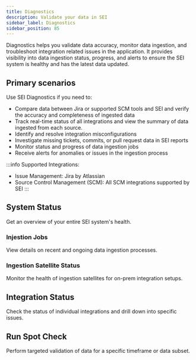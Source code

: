 ```yaml
---
title: Diagnostics
description: Validate your data in SEI 
sidebar_label: Diagnostics
sidebar_position: 85
---
```


Diagnostics helps you validate data accuracy, monitor data ingestion, and troubleshoot integration related issues in the application. It provides visibility into data ingestion status, progress, and alerts to ensure the SEI system is healthy and  has the latest data updated.

## Primary scenarios

Use SEI Diagnostics if you need to:

* Compare data between Jira or supported SCM tools and SEI and verify the accuracy and completeness of ingested data
* Track real-time status of all integrations and view the summary of data ingested from each source.
* Identify and resolve integration misconfigurations
* Investigate missing tickets, commits, or pull request data in SEI reports
* Monitor status and progress of data ingestion jobs
* Receive alerts for anomalies or issues in the ingestion process

:::info Supported Integrations:

* Issue Management: Jira by Atlassian
* Source Control Management (SCM): All SCM integrations supported by SEI
:::

## System Status

Get an overview of your entire SEI system's health.

### Injestion Jobs

View details on recent and ongoing data ingestion processes.

### Ingestion Satellite Status

Monitor the health of ingestion satellites for on-prem integration setups.

## Integration Status

Check the status of individual integrations and drill down into specific issues.

## Run Spot Check

Perform targeted validation of data for a specific timeframe or data subset.